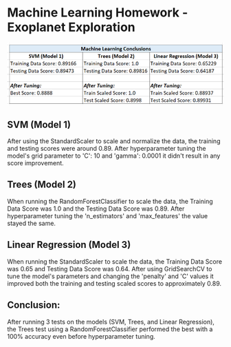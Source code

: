 # Machine Learning Homework - Exoplanet Exploration

![MachineLearningConclusions_Exoplanets.png](Images/MachineLearningConclusions_Exoplanets.png)

## SVM (Model 1)
After using the StandardScaler to scale and normalize the data, the training and testing scores were around 0.89. After hyperparameter tuning the model's grid parameter to 'C': 10 and 'gamma': 0.0001 it didn't result in any score improvement.

## Trees (Model 2)
When running the RandomForestClassifier to scale the data, the Training Data Score was 1.0 and the Testing Data Score was 0.89. After hyperparameter tuning the 'n_estimators' and 'max_features' the value stayed the same.

## Linear Regression (Model 3)
When running the StandardScaler to scale the data, the Training Data Score was 0.65 and Testing Data Score was 0.64. After using GridSearchCV to tune the model's parameters and changing the 'penalty' and 'C' values it improved both the training and testing scaled scores to approximately 0.89.

## Conclusion:
After running 3 tests on the models (SVM, Trees, and Linear Regression), the Trees test using a RandomForestClassifier performed the best with a 100% accuracy even before hyperparameter tuning.
